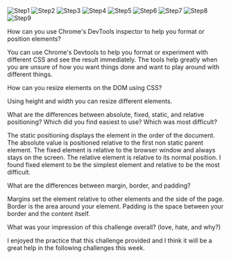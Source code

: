 ![Step1](phase0/week-3/chrome-devtools/imgs/Step1.PNG)
![Step2](phase0/week-3/chrome-devtools/imgs/Step2.PNG)
![Step3](phase0/week-3/chrome-devtools/imgs/Step3.PNG)
![Step4](phase0/week-3/chrome-devtools/imgs/Step4.PNG)
![Step5](phase0/week-3/chrome-devtools/imgs/Step5.PNG)
![Step6](phase0/week-3/chrome-devtools/imgs/Step6.PNG)
![Step7](phase0/week-3/chrome-devtools/imgs/Step7.PNG)
![Step8](phase0/week-3/chrome-devtools/imgs/Step8.PNG)
![Step9](phase0/week-3/chrome-devtools/imgs/Step9.PNG)

How can you use Chrome's DevTools inspector to help you format or position elements?

You can use Chrome's Devtools to help you format or experiment with different CSS and see the result immediately. The tools help greatly when you are unsure of how you want things done and want to play around with different things.

How can you resize elements on the DOM using CSS?

Using height and width you can resize different elements.

What are the differences between absolute, fixed, static, and relative positioning? Which did you find easiest to use? Which was most difficult?

The static positioning displays the element in the order of the document. The absolute value is positioned relative to the first non static parent element. The fixed element is relative to the browser window and always stays on the screen. The relative element is relative to its normal position. 
I found fixed element to be the simplest element and relative to be the most difficult. 

What are the differences between margin, border, and padding?

Margins set the element relative to other elements and the side of the page. Border is the area around your element. Padding is the space between your border and the content itself.

What was your impression of this challenge overall? (love, hate, and why?)

I enjoyed the practice that this challenge provided and I think it will be a great help in the following challenges this week.
